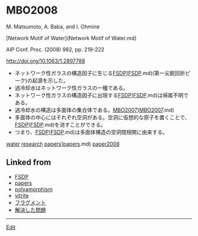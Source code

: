 # MBO2008

M. Matsumoto, A. Baba, and I. Ohmine

[Network Motif of Water](Network Motif of Water.md)

AIP Conf. Proc. (2008) 982, pp. 219-222

http://doi.org/10.1063/1.2897788


* ネットワーク性ガラスの構造因子に生じる[FSDP](FSDP.md)][FSDP](FSDP.md).md)(第一尖鋭回折ピーク)の起源を示した。
* 過冷却水はネットワーク性ガラスの一種である。
* ネットワーク性ガラスの構造因子に出現する[FSDP](FSDP.md)][FSDP](FSDP.md).md)は帰属不明である。
* 過冷却水の構造は多面体の集合体である。[MBO2007](MBO2007.md)][MBO2007](MBO2007.md).md)
* 多面体の中心にはそれぞれ空洞がある。空洞に仮想的な原子を置くことで、[FSDP](FSDP.md)][FSDP](FSDP.md).md)を消すことができる。
* つまり、[FSDP](FSDP.md)][FSDP](FSDP.md).md)は多面体構造の空洞間相関に由来する。



[water](water.md) [research](research.md) [papers](papers.md)][papers](papers.md).md) [paper2008](paper2008.md)



## Linked from

* [FSDP](FSDP.md)
* [papers](papers.md)
* [polyamorphism](polyamorphism.md)
* [vitrite](vitrite.md)
* [フラグメント](フラグメント.md)
* [解決した問題](解決した問題.md)


----
[Edit](https://github.com/vitroid/vitroid.github.io/edit/master/MD/MBO2008.md)
